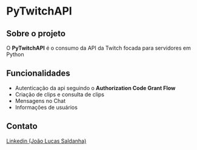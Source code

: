 # PyTwitchAPI

## Sobre o projeto
O **PyTwitchAPI** é o consumo da API da Twitch focada para servidores em Python

## Funcionalidades
- Autenticação da api seguindo o **Authorization Code Grant Flow**
- Criação de clips e consulta de clips
- Mensagens no Chat
- Informações de usuários

## Contato
[Linkedin (João Lucas Saldanha)](https://www.linkedin.com/in/joao-lucas-saldanha/)